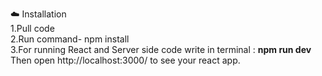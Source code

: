☁️ Installation </br>
1.Pull code </br>
2.Run command- npm install </br>
3.For running React and Server side code write in terminal : **npm run dev**
Then open http://localhost:3000/ to see your react app.
